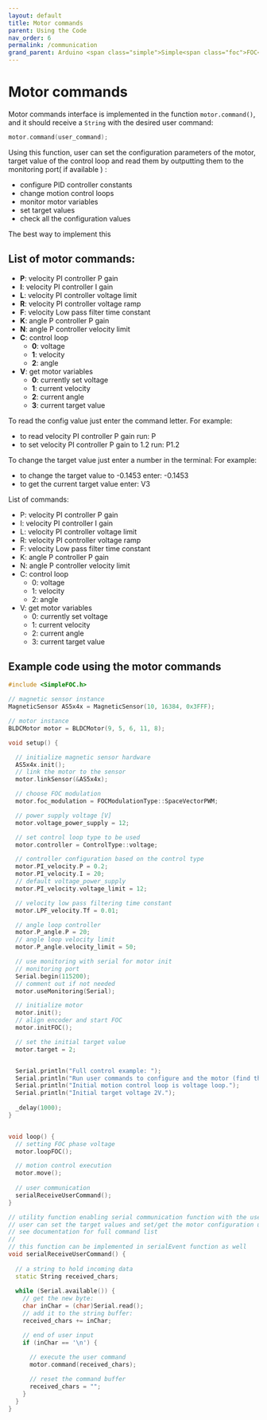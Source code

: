 ```yaml
---
layout: default
title: Motor commands
parent: Using the Code
nav_order: 6
permalink: /communication
grand_parent: Arduino <span class="simple">Simple<span class="foc">FOC</span>library</span>
---
```



# Motor commands

Motor commands interface is implemented in the function `motor.command()`, and it should receive a `String` with the desired user command:
```cpp
motor.command(user_command);
```
Using this function, user can set the configuration parameters of the motor, target value of the control loop and read them by outputting them to the monitoring port( if available ) :
- configure PID controller constants
- change motion control loops
- monitor motor variables
- set target values
- check all the configuration values 

The best way to implement this 

## List of motor commands:
- **P**: velocity PI controller P gain
- **I**: velocity PI controller I gain
- **L**: velocity PI controller voltage limit
- **R**: velocity PI controller voltage ramp
- **F**: velocity Low pass filter time constant
- **K**: angle P controller P gain
- **N**: angle P controller velocity limit
- **C**: control loop 
  - **0**: voltage 
  - **1**: velocity 
  - **2**: angle
- **V**: get motor variables
  - **0**: currently set voltage
  - **1**: current velocity
  - **2**: current angle
  - **3**: current target value

To read the config value just enter the command letter.
For example: 
- to read velocity PI controller P gain run: P
- to set velocity PI controller P gain  to 1.2 run: P1.2

To change the target value just enter a number in the terminal:
For example: 
- to change the target value to -0.1453 enter: -0.1453
- to get the current target value enter: V3 

List of commands:
- P: velocity PI controller P gain
- I: velocity PI controller I gain
- L: velocity PI controller voltage limit
- R: velocity PI controller voltage ramp
- F: velocity Low pass filter time constant
- K: angle P controller P gain
- N: angle P controller velocity limit
- C: control loop 
  - 0: voltage 
  - 1: velocity 
  - 2: angle
- V: get motor variables
  - 0: currently set voltage
  - 1: current velocity
  - 2: current angle
  - 3: current target value


## Example code using the motor commands

```cpp
#include <SimpleFOC.h>

// magnetic sensor instance
MagneticSensor AS5x4x = MagneticSensor(10, 16384, 0x3FFF);

// motor instance
BLDCMotor motor = BLDCMotor(9, 5, 6, 11, 8);

void setup() {

  // initialize magnetic sensor hardware
  AS5x4x.init();
  // link the motor to the sensor
  motor.linkSensor(&AS5x4x);

  // choose FOC modulation
  motor.foc_modulation = FOCModulationType::SpaceVectorPWM;

  // power supply voltage [V]
  motor.voltage_power_supply = 12;

  // set control loop type to be used
  motor.controller = ControlType::voltage;

  // controller configuration based on the control type 
  motor.PI_velocity.P = 0.2;
  motor.PI_velocity.I = 20;
  // default voltage_power_supply
  motor.PI_velocity.voltage_limit = 12;

  // velocity low pass filtering time constant
  motor.LPF_velocity.Tf = 0.01;

  // angle loop controller
  motor.P_angle.P = 20;
  // angle loop velocity limit
  motor.P_angle.velocity_limit = 50;

  // use monitoring with serial for motor init
  // monitoring port
  Serial.begin(115200);
  // comment out if not needed
  motor.useMonitoring(Serial);

  // initialize motor
  motor.init();
  // align encoder and start FOC
  motor.initFOC();

  // set the initial target value
  motor.target = 2;


  Serial.println("Full control example: ");
  Serial.println("Run user commands to configure and the motor (find the full command list in docs.simplefoc.com) \n ");
  Serial.println("Initial motion control loop is voltage loop.");
  Serial.println("Initial target voltage 2V.");
  
  _delay(1000);
}


void loop() {
  // setting FOC phase voltage
  motor.loopFOC();

  // motion control execution
  motor.move();
  
  // user communication
  serialReceiveUserCommand();
}

// utility function enabling serial communication function with the user
// user can set the target values and set/get the motor configuration using motor commands 
// see documentation for full command list 
// 
// this function can be implemented in serialEvent function as well
void serialReceiveUserCommand() {
  
  // a string to hold incoming data
  static String received_chars;
  
  while (Serial.available()) {
    // get the new byte:
    char inChar = (char)Serial.read();
    // add it to the string buffer:
    received_chars += inChar;

    // end of user input
    if (inChar == '\n') {
      
      // execute the user command
      motor.command(received_chars);

      // reset the command buffer 
      received_chars = "";
    }
  }
}
  ```
